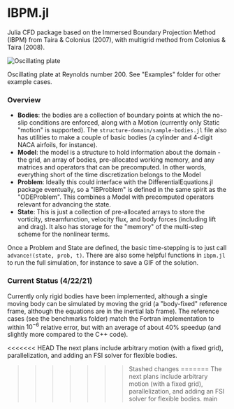 # IBPM.jl

Julia CFD package based on the Immersed Boundary Projection Method (IBPM) from Taira & Colonius (2007), with multigrid method from Colonius & Taira (2008).

![Oscillating plate](assets/osc_plate_motion.gif)

Oscillating plate at Reynolds number 200. See "Examples" folder for other example cases.

### Overview

* __Bodies__: the bodies are a collection of boundary points at which the no-slip conditions are enforced, along with a Motion (currently only Static "motion" is supported).  The `structure-domain/sample-bodies.jl` file also has utilities to make a couple of basic bodies (a cylinder and 4-digit NACA airfoils, for instance).
* __Model__: the model is a structure to hold information about the domain - the grid, an array of bodies, pre-allocated working memory, and any matrices and operators that can be precomputed.  In other words, everything short of the time discretization belongs to the Model
* __Problem__: Ideally this could interface with the DifferentialEquations.jl package eventually, so a "IBProblem" is defined in the same spirit as the "ODEProblem".  This combines a Model with precomputed operators relevant for advancing the state.
* __State__: This is just a collection of pre-allocated arrays to store the vorticity, streamfunction, velocity flux, and body forces (including lift and drag).  It also has storage for the "memory" of the multi-step scheme for the nonlinear terms.  

Once a Problem and State are defined, the basic time-stepping is to just call `advance!(state, prob, t)`.  There are also some helpful functions in `ibpm.jl` to run the full simulation, for instance to save a GIF of the solution.

### Current Status (4/22/21)
Currently only rigid bodies have been implemented, although a single moving body can be simulated by moving the grid (a "body-fixed" reference frame, although the equations are in the inertial lab frame).  The reference cases (see the benchmarks folder) match the Fortran implementation to within $10^{-6}$ relative error, but with an average of about 40% speedup (and slightly more compared to the C++ code).

<<<<<<< HEAD
The next plans include arbitrary motion (with a fixed grid), parallelization, and adding an FSI solver for flexible bodies.
>>>>>>> Stashed changes
=======
The next plans include arbitrary motion (with a fixed grid), parallelization, and adding an FSI solver for flexible bodies.
>>>>>>> main
